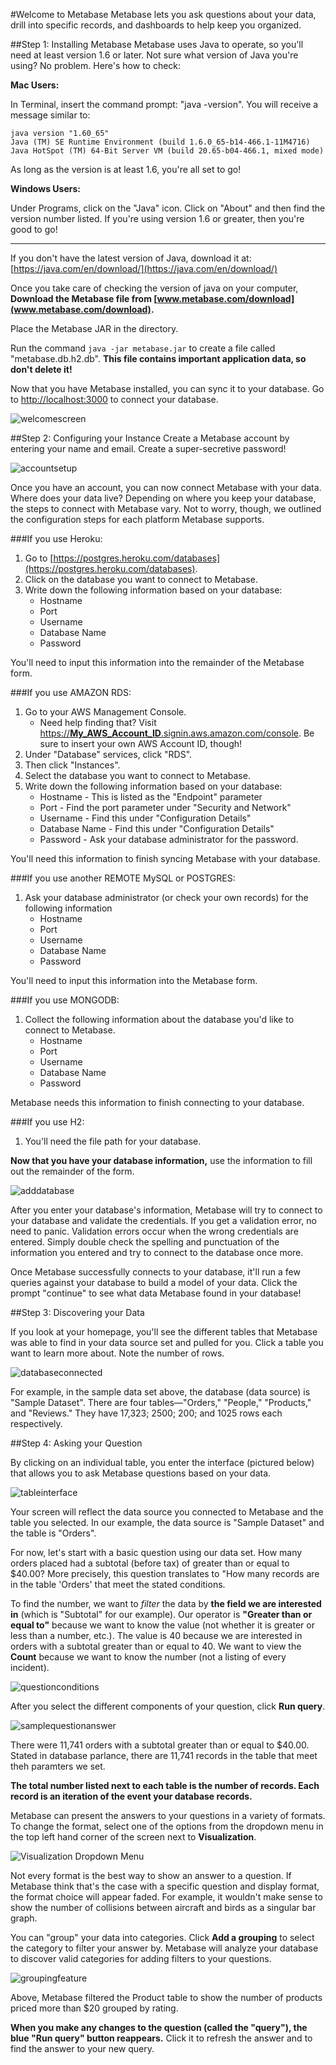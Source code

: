 #Welcome to Metabase
Metabase lets you ask questions about your data, drill into specific records, and dashboards to help keep you organized.  

##Step 1: Installing Metabase
Metabase uses Java to operate, so you'll need at least version 1.6 or later.  Not sure what version of Java you're using?  No problem.  Here's how to check: 

**Mac Users:**

In Terminal, insert the command prompt: "java -version".  You will receive a message similar to:

    java version "1.60_65"
    Java (TM) SE Runtime Environment (build 1.6.0_65-b14-466.1-11M4716)
    Java HotSpot (TM) 64-Bit Server VM (build 20.65-b04-466.1, mixed mode)
    
As long as the version is at least 1.6, you're all set to go! 

**Windows Users:**

Under Programs, click on the "Java" icon.  Click on "About" and then find the version number listed.  If you're using version 1.6 or greater, then you're good to go! 

---

If you don't have the latest version of Java, download it at: [https://java.com/en/download/](https://java.com/en/download/)

Once you take care of checking the version of java on your computer, **Download the Metabase file from [www.metabase.com/download](www.metabase.com/download).**  

Place the Metabase JAR in the directory.  

Run the command `java -jar metabase.jar` to create a file called "metabase.db.h2.db".  **This file contains important application data, so don't delete it!**

Now that you have Metabase installed, you can sync it to your database.  Go to [http://localhost:3000](http://localhost:3000) to connect your database.  

![welcomescreen](images/WelcomeScreen.png)


##Step 2: Configuring your Instance
Create a Metabase account by entering your name and email.  Create a super-secretive password!

![accountsetup](images/AccountSetup.png)

Once you have an account, you can now connect Metabase with your data.  Where does your data live?  Depending on where you keep your database, the steps to connect with Metabase vary.  Not to worry, though, we outlined the configuration steps for each platform Metabase supports.  

###If you use Heroku: 

1. Go to [https://postgres.heroku.com/databases](https://postgres.heroku.com/databases).  
2. Click on the database you want to connect to Metabase. 
3. Write down the following information based on your database:
    * Hostname
    * Port
    * Username
    * Database Name
    * Password

You'll need to input this information into the remainder of the Metabase form.  

###If you use AMAZON RDS:

1. Go to your AWS Management Console. 
    * Need help finding that?  Visit [https://**My_AWS_Account_ID**.signin.aws.amazon.com/console](https://**My_AWS_Account_ID**.signin.aws.amazon.com/console).  Be sure to insert your own AWS Account ID, though! 
2.  Under "Database" services, click "RDS". 
3.  Then click "Instances".
4.  Select the database you want to connect to Metabase.  
5.  Write down the following information based on your database:
    * Hostname - This is listed as the "Endpoint" parameter
    * Port - Find the port parameter under "Security and Network"
    * Username - Find this under "Configuration Details"
    * Database Name - Find this under "Configuration Details"
    * Password - Ask your database administrator for the password. 

You'll need this information to finish syncing Metabase with your database.  

###If you use another REMOTE MySQL or POSTGRES: 

1. Ask your database administrator (or check your own records) for the following information
    * Hostname
    * Port
    * Username
    * Database Name
    * Password

You'll need to input this information into the Metabase form.  

###If you use MONGODB:

1.  Collect the following information about the database you'd like to connect to Metabase. 
    * Hostname
    * Port
    * Username
    * Database Name
    * Password

Metabase needs this information to finish connecting to your database.  

###If you use H2:

1.  You'll need the file path for your database. 

**Now that you have your database information,** use the information to fill out the remainder of the form.  

![adddatabase](images/AddDatabase.png)

After you enter your database's information, Metabase will try to connect to your database and validate the credentials.  If you get a validation error, no need to panic.  Validation errors occur when the wrong credentials are entered.  Simply double check the spelling and punctuation of the information you entered and try to connect to the database once more. 

Once Metabase successfully connects to your database, it'll run a few queries against your database to build a model of your data.  Click the prompt "continue" to see what data Metabase found in your database!

##Step 3: Discovering your Data

If you look at your homepage, you'll see the different tables that Metabase was able to find in your data source set and pulled for you.  Click a table you want to learn more about.  Note the number of rows.

![databaseconnected](images/DatabaseConnected.png)

For example, in the sample data set above, the database (data source) is "Sample Dataset".  There are four tables—"Orders," "People," "Products," and "Reviews." They have 17,323; 2500; 200; and 1025 rows each respectively.  

##Step 4: Asking your Question 

By clicking on an individual table, you enter the interface (pictured below) that allows you to ask Metabase questions based on your data.  

![tableinterface](images/TableInterface.png)

Your screen will reflect the data source you connected to Metabase and the table you selected.  In our example, the data source is "Sample Dataset" and the table is "Orders". 

For now, let's start with a basic question using our data set.  How many orders placed had a subtotal (before tax) of greater than or equal to $40.00?  More precisely, this question translates to "How many records are in the table 'Orders' that meet the stated conditions.

To find the number, we want to _filter_ the data by **the field we are interested in** (which is "Subtotal" for our example).  Our operator is **"Greater than or equal to"** because we want to know the value (not whether it is greater or less than a number, etc.).  The value is 40 because we are interested in orders with a subtotal greater than or equal to 40.  We want to view the **Count** because we want to know the number (not a listing of every incident). 

![questionconditions](images/QuestionConditions.png)

After you select the different components of your question, click **Run query**.

![samplequestionanswer](images/SampleQuestionAnswer.png)

There were 11,741 orders with a subtotal greater than or equal to $40.00.  Stated in database parlance, there are 11,741 records in the table that meet theh paramters we set.  

**The total number listed next to each table is the number of records.  Each record is an iteration of the event your database records.**

Metabase can present the answers to your questions in a variety of formats.  To change the format, select one of the options from the dropdown menu in the top left hand corner of the screen next to **Visualization**.  

![Visualization Dropdown Menu](images/VisualizationMenu.png)


Not every format is the best way to show an answer to a question.  If Metabase think that's the case with a specific question and display format, the format choice will appear faded.  For example, it wouldn't make sense to show the number of collisions between aircraft and birds as a singular bar graph.

You can "group" your data into categories.  Click **Add a grouping** to select the category to filter your answer by.  Metabase will analyze your database to discover valid categories for adding filters to your questions.  

![groupingfeature](images/GroupingFeature.png)

Above, Metabase filtered the Product table to show the number of products priced more than $20 grouped by rating.  

**When you make any changes to the question (called the "query"), the blue "Run query" button reappears.** Click it to refresh the answer and to find the answer to your new query. 



 
   



